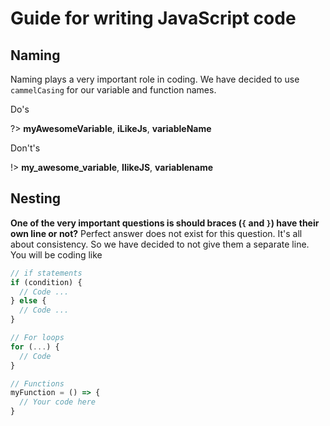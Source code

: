 # Guide for writing JavaScript code

## Naming

Naming plays a very important role in coding. We have decided to use `cammelCasing` for our variable and function names.

Do's

?> **myAwesomeVariable**, **iLikeJs**, **variableName**

Don't's

!> **my_awesome_variable**, **IlikeJS**, **variablename**

## Nesting

**One of the very important questions is should braces (`{` and `}`) have their own line or not?** Perfect answer does not exist for this question. It's all about consistency. So we have decided to not give them a separate line. You will be coding like

```javascript
// if statements
if (condition) {
  // Code ...
} else {
  // Code ...
}

// For loops
for (...) {
  // Code
}

// Functions
myFunction = () => {
  // Your code here
}
```
